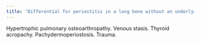 ```yaml
---
title: "Differential for periostitis in a long bone without an underlying bony abnormality"
---
```

Hypertrophic pulmonary osteoarthropathy. Venous stasis. Thyroid acropachy. Pachydermoperiostosis. Trauma.


